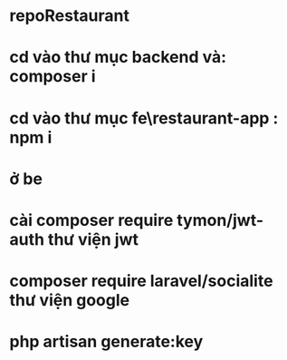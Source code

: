 # repoRestaurant
# cd vào thư mục backend và: composer i
# cd vào thư mục fe\restaurant-app : npm i
# ở be
# cài composer require tymon/jwt-auth thư viện jwt
# composer require laravel/socialite thư viện google
# php artisan generate:key
